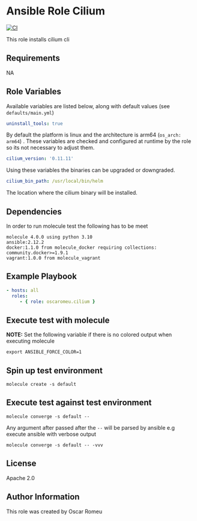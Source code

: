 Ansible Role Cilium
=========

[![CI](https://github.com/oscaromeu/ansible-role-cilium/actions/workflows/ci.yml/badge.svg)](https://github.com/oscaromeu/ansible-role-cilium/actions/workflows/ci.yml)

This role installs cilium cli

Requirements
------------

NA

Role Variables
--------------

Available variables are listed below, along with default values (see `defaults/main.yml`)

```yml
uninstall_tools: true
```

By default the platform is linux and the architecture is arm64 (`os_arch: arm64`) . These variables are checked and configured at runtime by the role so its not necessary to adjust them.

```yml
cilium_version: '0.11.11'
```

Using these variables the binaries can be upgraded or downgraded.

```yml
cilium_bin_path: /usr/local/bin/helm
```

The location where the cilium binary will be installed.

Dependencies
------------

In order to run molecule test the following has to be meet

```
molecule 4.0.0 using python 3.10
ansible:2.12.2
docker:1.1.0 from molecule_docker requiring collections: community.docker>=1.9.1
vagrant:1.0.0 from molecule_vagrant
```

Example Playbook
----------------


```yml
- hosts: all
  roles:
     - { role: oscaromeu.cilium }
```

Execute test with molecule
---------------------------------------------------

 __NOTE:__ Set the following variable if there is no colored output when executing molecule

```
export ANSIBLE_FORCE_COLOR=1
```


## Spin up test environment
```
molecule create -s default
```

## Execute test against test environment
```
molecule converge -s default -- 
```

Any argument after passed after the `--` will be parsed by ansible e.g execute ansible with verbose output 

```
molecule converge -s default -- -vvv
```

License
-------

Apache 2.0

Author Information
------------------

This role was created by Oscar Romeu

